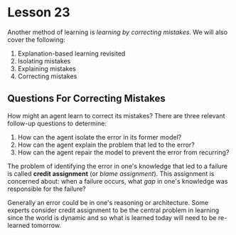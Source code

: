 # Lesson 23

Another method of learning is _learning by correcting mistakes_. We will also cover the following:

1. Explanation-based learning revisited
2. Isolating mistakes
3. Explaining mistakes
4. Correcting mistakes

## Questions For Correcting Mistakes

How might an agent learn to correct its mistakes? There are three relevant follow-up questions to determine:

1. How can the agent isolate the error in its former model?
2. How can the agent explain the problem that led to the error?
3. How can the agent repair the model to prevent the error from recurring?

The problem of identifying the error in one's knowledge that led to a failure is called **credit assignment** (or _blame assignment_). This assignment is concerned about: when a failure occurs, what _gap_ in one's knowledge was responsible for the failure?

Generally an error could be in one's reasoning or architecture. Some experts consider credit assignment to be the central problem in learning since the world is dynamic and so what is learned today will need to be re-learned tomorrow.
